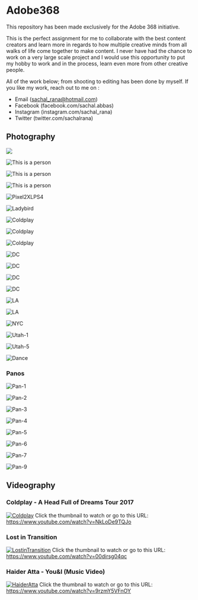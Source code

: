 # Adobe368

This repository has been made exclusively for the Adobe 368 initiative.

This is the perfect assignment for me to collaborate with the best content creators and learn more in regards to how multiple creative minds from all walks of life come together to make content. I never have had the chance to work on a very large scale project and I would use this opportunity to put my hobby to work and in the process, learn even more from other creative people.   

All of the work below; from shooting to editing has been done by myself.
If you like my work, reach out to me on :

  - Email (sachal_rana@hotmail.com)
  - Facebook (facebook.com/sachal.abbas)
  - Instagram (instagram.com/sachal_rana)
  - Twitter (twitter.com/sachalrana)

## Photography

![](/Viz/Portrait-1.jpg)

![This is a person](/Viz/Portrait-2.jpg)

![This is a person](/Viz/Portrait-4.jpg)

![This is a person](/Viz/Portrait-5.jpg)

![Pixel2XLPS4](/Viz/DSC_5898.jpg)

![Ladybird](/Viz/Macro.jpg)

![Coldplay](/Viz/Coldplay-1.jpg)

![Coldplay](/Viz/Coldplay-2.jpg)

![Coldplay](/Viz/Coldplay-3.jpg)

![DC](/Viz/DSC_4152.jpg)

![DC](/Viz/DSC_4163.jpg)

![DC](/Viz/DSC_8456.jpg)

![DC](/Viz/DSC_8638.jpg)

![LA](/Viz/LA-1.jpg)

![LA](/Viz/LA-4.jpg)

![NYC](/Viz/NYC-2.jpg)

![Utah-1](/Viz/Utah-1.jpg)

![Utah-5](/Viz/Utah-5.jpg)

![Dance](/Viz/DSC_9176_combined.jpg)


### Panos

![Pan-1](/Viz/Pan-1.jpg)

![Pan-2](/Viz/Pan-2.jpg)

![Pan-3](/Viz/Pan-3.jpg)

![Pan-4](/Viz/Pan-4.jpg)

![Pan-5](/Viz/Pan-5.jpg)

![Pan-6](/Viz/Pan-6.jpg)

![Pan-7](/Viz/Pan-7.jpg)

![Pan-9](/Viz/Pan-9.png)


## Videography

### Coldplay - A Head Full of Dreams Tour 2017
[![Coldplay](/Viz/CP-1.png)](https://www.youtube.com/watch?v=NkLoDe9TQJo "Coldplay A Head Full of Dreams Tour 2017 DC. Click to watch")
Click the thumbnail to watch or go to this URL: https://www.youtube.com/watch?v=NkLoDe9TQJo

### Lost in Transition
[![LostinTransition](/Viz/NYCVid.png)](https://www.youtube.com/watch?v=00dirsg04qc "Lost in Transition. Click to watch")
Click the thumbnail to watch or go to this URL: https://www.youtube.com/watch?v=00dirsg04qc

### Haider Atta - You&I (Music Video)
[![HaiderAtta](/Viz/MusicVideo.png)](https://www.youtube.com/watch?v=9rzmY5VFnOY "Haider Atta - You & I. Click to watch")
Click the thumbnail to watch or go to this URL: https://www.youtube.com/watch?v=9rzmY5VFnOY

